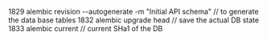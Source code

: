 
 1829  alembic revision --autogenerate -m "Initial API schema"  // to generate the data base tables
 1832  alembic upgrade head // save the actual DB state
 1833  alembic current // current SHa1 of the DB

